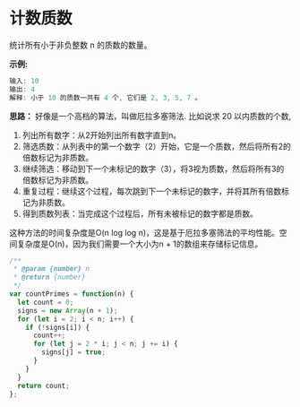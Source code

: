 # 计数质数

统计所有小于非负整数 n 的质数的数量。

**示例:**

```js
输入: 10
输出: 4
解释: 小于 10 的质数一共有 4 个, 它们是 2, 3, 5, 7 。
```

**思路：**
好像是一个高档的算法，叫做厄拉多塞筛法. 比如说求 20 以内质数的个数,

1. 列出所有数字：从2开始列出所有数字直到n。
2. 筛选质数：从列表中的第一个数字（2）开始，它是一个质数，然后将所有2的倍数标记为非质数。
3. 继续筛选：移动到下一个未标记的数字（3），将3视为质数，然后将所有3的倍数标记为非质数。
4. 重复过程：继续这个过程，每次跳到下一个未标记的数字，并将其所有倍数标记为非质数。
5. 得到质数列表：当完成这个过程后，所有未被标记的数字都是质数。

这种方法的时间复杂度是O(n log log n)，这是基于厄拉多塞筛法的平均性能。空间复杂度是O(n)，因为我们需要一个大小为n + 1的数组来存储标记信息。
```js
/**
 * @param {number} n
 * @return {number}
 */
var countPrimes = function(n) {
  let count = 0;
  signs = new Array(n + 1);
  for (let i = 2; i < n; i++) {
    if (!signs[i]) {
      count++;
      for (let j = 2 * i; j < n; j += i) {
        signs[j] = true;
      }
    }
  }
  return count;
};
```
